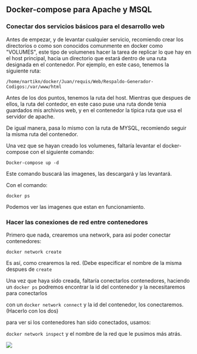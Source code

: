 ## Docker-compose para Apache y MSQL 
### Conectar dos servicios básicos para el desarrollo web
Antes de empezar, y de levantar cualquier servicio, recomiendo crear los directorios o como son conocidos comunmente en
docker como "VOLUMES", este tipo de volumenes hacer la tarea de replicar lo que hay en el host principal, hacia un directorio
que estará dentro de una ruta designada en el contenedor.
Por ejemplo, en este caso, tenemos la siguiente ruta:


`/home/nartikn/docker/Juan/requis/Web/Respaldo-Generador-Codigos:/var/www/html`


Antes de los dos puntos, tenemos la ruta del host. Mientras que despues de ellos, la ruta del contedor, en este caso
puse una ruta donde tenia guardados mis archivos web, y en el contenedor la tipica ruta que usa el servidor de apache.

De igual manera, pasa lo mismo con la ruta de MYSQL, recomiendo seguir la misma ruta del contenedor.

Una vez que se hayan creado los volumenes, faltaría levantar el docker-compose con el siguiente comando:

`Docker-compose up -d`

Este comando buscará las imagenes, las descargará y las levantará.

Con el comando:

`docker ps`

Podemos ver las imagenes que estan en funcionamiento.


### Hacer las conexiones de red entre contenedores

Primero que nada, crearemos una network, para asi poder conectar contenedores:

`docker network create`

Es así, como crearemos la red. (Debe especificar el nombre de la misma despues de `create`


Una vez que haya sido creada, faltaría conectarlos contenedores, haciendo un `docker ps` podremos encontrar la id del contenedor
y la necesitaremos para conectarlos

con un `docker network connect` y la id del contenedor, los conectaremos. (Hacerlo con los dos)


para ver si los contenedores han sido conectados, usamos:


`docker network inspect` y el nombre de la red que le pusimos más atrás.

![](https://media.giphy.com/media/vFKqnCdLPNOKc/giphy.gif)

